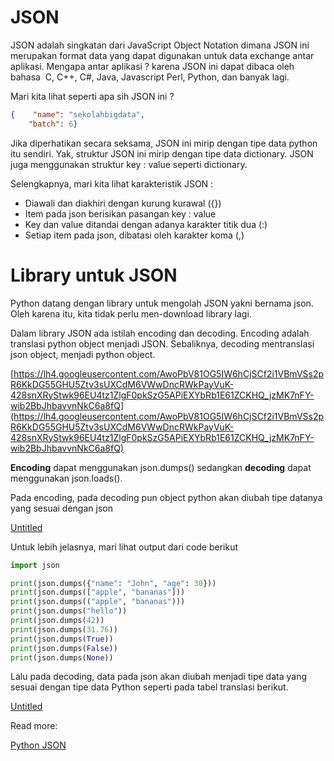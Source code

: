 # JSON

JSON adalah singkatan dari JavaScript Object Notation dimana JSON ini merupakan format data yang dapat digunakan untuk data exchange antar aplikasi. Mengapa antar aplikasi ? karena JSON ini dapat dibaca oleh bahasa  C, C++, C#, Java, Javascript Perl, Python, dan banyak lagi.

Mari kita lihat seperti apa sih JSON ini ?

```json
{    "name": "sekolahbigdata",
    "batch": 6}
```

Jika diperhatikan secara seksama, JSON ini mirip dengan tipe data python itu sendiri. Yak, struktur JSON ini mirip dengan tipe data dictionary. JSON juga menggunakan struktur key : value seperti dictionary.

Selengkapnya, mari kita lihat karakteristik JSON :

- Diawali dan diakhiri dengan kurung kurawal ({})
- Item pada json berisikan pasangan key : value
- Key dan value ditandai dengan adanya karakter titik dua (:)
- Setiap item pada json, dibatasi oleh karakter koma (,)

# **Library untuk JSON**

Python datang dengan library untuk mengolah JSON yakni bernama json. Oleh karena itu, kita tidak perlu men-download library lagi.

Dalam library JSON ada istilah encoding dan decoding. Encoding adalah translasi python object menjadi JSON. Sebaliknya, decoding mentranslasi json object, menjadi python object.

[https://lh4.googleusercontent.com/AwoPbV81OG5IW6hCjSCf2i1VBmVSs2pR6KkDG55GHU5Ztv3sUXCdM6VWwDncRWkPayVuK-428snXRyStwk96EU4tz1ZlgF0pkSzG5APiEXYbRb1E61ZCKHQ_jzMK7nFY-wib2BbJhbavvnNkC6a8fQ](https://lh4.googleusercontent.com/AwoPbV81OG5IW6hCjSCf2i1VBmVSs2pR6KkDG55GHU5Ztv3sUXCdM6VWwDncRWkPayVuK-428snXRyStwk96EU4tz1ZlgF0pkSzG5APiEXYbRb1E61ZCKHQ_jzMK7nFY-wib2BbJhbavvnNkC6a8fQ)

**Encoding** dapat menggunakan json.dumps() sedangkan **decoding** dapat menggunakan json.loads().

Pada encoding, pada decoding pun object python akan diubah tipe datanya yang sesuai dengan json

[Untitled](JSON%2045fe243ce24447689a42eed14b69dff7/Untitled%20Database%2067a55d5cf4424c44993aac61427b25f5.csv)

Untuk lebih jelasnya, mari lihat output dari code berikut

```python
import json

print(json.dumps({"name": "John", "age": 30}))
print(json.dumps(["apple", "bananas"]))
print(json.dumps(("apple", "bananas")))
print(json.dumps("hello"))
print(json.dumps(42))
print(json.dumps(31.76))
print(json.dumps(True))
print(json.dumps(False))
print(json.dumps(None))
```

Lalu pada decoding, data pada json akan diubah menjadi tipe data yang sesuai dengan tipe data Python seperti pada tabel translasi berikut.

[Untitled](JSON%2045fe243ce24447689a42eed14b69dff7/Untitled%20Database%20a92d85a682a348abb42f19015878348e.csv)

Read more:

[Python JSON](https://www.w3schools.com/python/python_json.asp)